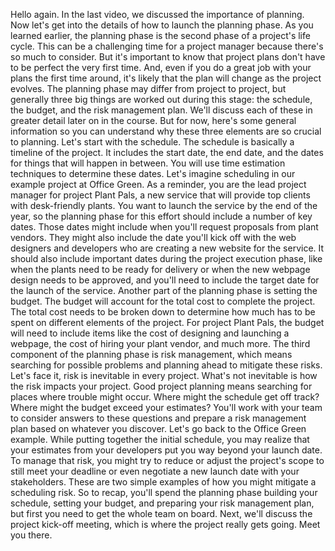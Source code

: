 Hello again. In the last video, we discussed the importance of planning. Now
let's get into the details of how to launch the planning phase. As you learned
earlier, the planning phase is the second phase of a project's life cycle. This
can be a challenging time for a project manager because there's so much to
consider. But it's important to know that project plans don't have to be perfect
the very first time. And, even if you do a great job with your plans the first
time around, it's likely that the plan will change as the project evolves. The
planning phase may differ from project to project, but generally three big
things are worked out during this stage: the schedule, the budget, and the risk
management plan. We'll discuss each of these in greater detail later on in the
course. But for now, here's some general information so you can understand why
these three elements are so crucial to planning. Let's start with the schedule.
The schedule is basically a timeline of the project. It includes the start date,
the end date, and the dates for things that will happen in between. You will use
time estimation techniques to determine these dates. Let's imagine scheduling in
our example project at Office Green. As a reminder, you are the lead project
manager for project Plant Pals, a new service that will provide top clients with
desk-friendly plants. You want to launch the service by the end of the year, so
the planning phase for this effort should include a number of key dates. Those
dates might include when you'll request proposals from plant vendors. They might
also include the date you'll kick off with the web designers and developers who
are creating a new website for the service. It should also include important
dates during the project execution phase, like when the plants need to be ready
for delivery or when the new webpage design needs to be approved, and you'll
need to include the target date for the launch of the service. Another part of
the planning phase is setting the budget. The budget will account for the total
cost to complete the project. The total cost needs to be broken down to
determine how much has to be spent on different elements of the project. For
project Plant Pals, the budget will need to include items like the cost of
designing and launching a webpage, the cost of hiring your plant vendor, and
much more. The third component of the planning phase is risk management, which
means searching for possible problems and planning ahead to mitigate these
risks. Let's face it, risk is inevitable in every project. What's not inevitable
is how the risk impacts your project. Good project planning means searching for
places where trouble might occur. Where might the schedule get off track? Where
might the budget exceed your estimates? You'll work with your team to consider
answers to these questions and prepare a risk management plan based on whatever
you discover. Let's go back to the Office Green example. While putting together
the initial schedule, you may realize that your estimates from your developers
put you way beyond your launch date. To manage that risk, you might try to
reduce or adjust the project's scope to still meet your deadline or even
negotiate a new launch date with your stakeholders. These are two simple
examples of how you might mitigate a scheduling risk. So to recap, you'll spend
the planning phase building your schedule, setting your budget, and preparing
your risk management plan, but first you need to get the whole team on board.
Next, we'll discuss the project kick-off meeting, which is where the project
really gets going. Meet you there.